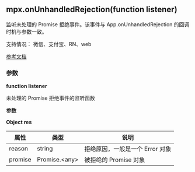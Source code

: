 ## mpx.onUnhandledRejection(function listener)

监听未处理的 Promise 拒绝事件。该事件与 App.onUnhandledRejection 的回调时机与参数一致。

支持情况： 微信、支付宝、RN、web

[参考文档](https://developers.weixin.qq.com/miniprogram/dev/api/base/app/app-event/wx.onUnhandledRejection.html)

### 参数

**function listener**

未处理的 Promise 拒绝事件的监听函数

**参数**


**Object res**

| 属性 | 类型 | 说明 |
| --- | --- | --- |
| reason | string | 拒绝原因，一般是一个 Error 对象 |
| promise | Promise.&lt;any&gt; | 被拒绝的 Promise 对象 |
